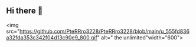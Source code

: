 ## Hi there 👋

<img src="https://github.com/PteRRro3228/PteRRro3228/blob/main/u_555fd836a32fda353c342f04d13c90e9_800.gif" alt=" the unlimited"width="600">
